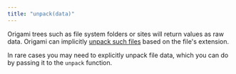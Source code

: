 ```yaml
---
title: "unpack(data)"
---
```


Origami trees such as file system folders or sites will return values as raw data. Origami can implicitly [unpack such files](/language/fileTypes.html#unpacking-files) based on the file's extension.

In rare cases you may need to explicitly unpack file data, which you can do by passing it to the `unpack` function.
